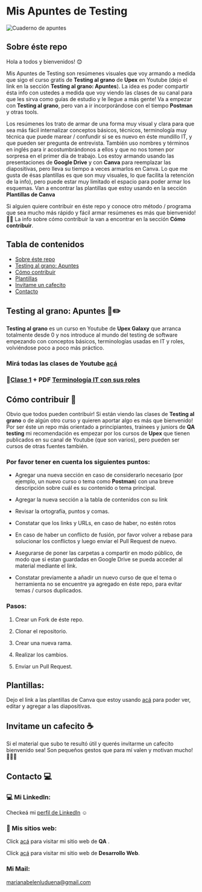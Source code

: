 # Mis Apuntes de Testing

![Cuaderno de apuntes](https://i.pinimg.com/736x/1b/34/c4/1b34c41c29c48bdb85daf7923e4c48a3.jpg)

## Sobre éste repo

Hola a todos y bienvenidos! 😊

Mis Apuntes de Testing son resúmenes visuales que voy armando a medida que sigo el curso gratis de **Testing al grano** de **Upex** en Youtube (dejo el link en la sección **Testing al grano: Apuntes**). La idea es poder compartir ésta info con ustedes a medida que voy viendo las clases de su canal para que les sirva como guías de estudio y le llegue a más gente! Va a empezar con **Testing al grano**, pero van a ir incorporándose con el tiempo **Postman** y otras tools. 

Los resúmenes los trato de armar de una forma muy visual y clara para que sea más fácil internalizar conceptos básicos, técnicos, terminología muy técnica que puede marear / confundir si se es nuevo en éste mundillo IT, y que pueden ser pregunta de entrevista. También uso nombres y términos en inglés para ir acostumbrándonos a ellos y que no nos tomen por sorpresa en el primer día de trabajo. Los estoy armando usando las presentaciones de **Google Drive** y con **Canva** para reemplazar las diapositivas, pero lleva su tiempo a veces armarlos en Canva. Lo que me gusta de ésas plantillas es que son muy visuales, lo que facilita la retención de la info), pero puede estar muy limitado el espacio para poder armar los esquemas. Van a encontrar las plantillas que estoy usando en la sección **Plantillas de Canva**

Si alguien quiere contribuir en éste repo y conoce otro método / programa que sea mucho más rápido y fácil armar resúmenes es más que bienvenido! 🤗😁 La info sobre cómo contribuir la van a encontrar en la sección **Cómo contribuir**.

## Tabla de contenidos

- [Sobre éste repo](https://github.com/marianaluduena/mis-apuntes-de-testing/blob/main/README.md#sobre-%C3%A9ste-repo)
- [Testing al grano: Apuntes](https://github.com/marianaluduena/mis-apuntes-de-testing/blob/main/README.md#testing-al-grano-apuntes-%EF%B8%8F)
- [Cómo contribuir](https://github.com/marianaluduena/mis-apuntes-de-testing/blob/main/README.md#c%C3%B3mo-contribuir-)
- [Plantillas](https://github.com/marianaluduena/mis-apuntes-de-testing/blob/main/README.md#plantillas)
- [Invitame un cafecito](https://github.com/marianaluduena/mis-apuntes-de-testing/blob/main/README.md#invitame-un-cafecito-)
- [Contacto](https://github.com/marianaluduena/mis-apuntes-de-testing/blob/main/README.md#contacto)

## Testing al grano: Apuntes 📓✏️

**Testing al grano** es un curso en Youtube de **Upex Galaxy** que arranca totalmente desde 0 y nos introduce al mundo del testing de software empezando con conceptos básicos, terminologías usadas en IT y roles, volviéndose poco a poco más práctico.

### Mirá todas las clases de Youtube [acá](https://www.youtube.com/watch?v=AkDr2USeJZ8&list=PLLYWsphuMYKtH2f4HgajbW-Po2OygQ8--)


### 📁[Clase 1](https://docs.google.com/presentation/d/1ea7F9ruopVAOKxEVXu3aWLJcQON-xdNN3YoozYIOsuI/edit?usp=sharing) + PDF [Terminología IT con sus roles](https://drive.google.com/file/d/1x7d4KaNUgMduM_EnLtBeg5nomgPziiR4/view?usp=sharing)



## Cómo contribuir 🫶

Obvio que todos pueden contribuir! Si están viendo las clases de **Testing al grano** o de algún otro curso y quieren aportar algo es más que bienvenido! 
Por ser éste un repo más orientado a principiantes, trainees y juniors de **QA testing** mi recomendación es empezar por los cursos de **Upex** que tienen publicados en su canal de Youtube (que son varios), pero pueden ser cursos de otras fuentes también.


### Por favor tener en cuenta los siguientes puntos:

- Agregar una nueva sección en caso de considerarlo necesario (por ejemplo, un nuevo curso o tema como **Postman**) con una breve descripción sobre cuál es su contenido o tema principal.

- Agregar la nueva sección a la tabla de contenidos con su link

- Revisar la ortografía, puntos y comas.

- Constatar que los links y URLs, en caso de haber, no estén rotos

- En caso de haber un conflicto de fusión, por favor volver a rebase para solucionar los conflictos y luego enviar el Pull Request de nuevo.

- Asegurarse de poner las carpetas a compartir en modo público, de modo que si estan guardadas en Google Drive se pueda acceder al material mediante el link.

- Constatar previamente a añadir un nuevo curso de que el tema o herramienta no se encuentre ya agregado en éste repo, para evitar temas / cursos duplicados.


### Pasos:

1) Crear un Fork de éste repo.

2) Clonar el repositorio.

3) Crear una nueva rama.

4) Realizar los cambios.

5) Enviar un Pull Request.


## Plantillas:

Dejo el link a las plantillas de Canva que estoy usando [acá](https://docs.google.com/document/d/1cJ8uANlStl7j1B4jn4D4hjdrszcKTdSY873eQzN1g24/edit?usp=sharing) para poder ver, editar y agregar a las diapositivas.


## Invitame un cafecito ☕

Si el material que subo te resultó útil y querés invitarme un cafecito bienvenido sea! Son pequeños gestos que para mí valen y motivan mucho! 💓💓💓


## Contacto 💻

### 💻 Mi LinkedIn: 

Checkeá mi [perfil de LinkedIn](https://www.linkedin.com/in/mariana-ludue%C3%B1a-qa-tester-engineer/) ☺️

### 🔎 Mis sitios web:

Click [acá](https://mariana-luduena-qa-tester.notion.site/Mariana-Ludue-a-QA-Tester-74974d4fd1dc4af1ab672869471620aa) para visitar mi sitio web de **QA** .

Click [acá](https://mariana-luduena-qa-tester.notion.site/Mariana-Ludue-a-Front-end-Web-Developer-e9468dc0933f4e989eb9dfd918896827) para visitar mi sitio web de **Desarrollo Web**.


### Mi Mail:

marianabelenluduena@gmail.com







